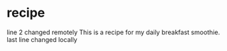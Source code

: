 # recipe
line 2 changed remotely
This is a recipe for my daily breakfast smoothie.
last line changed locally